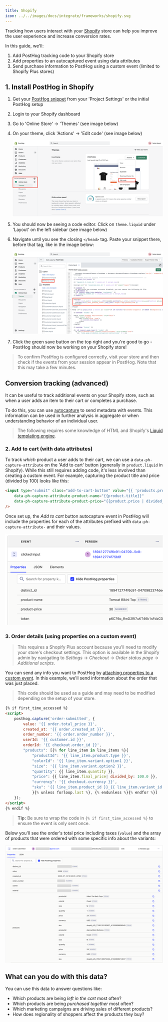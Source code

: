 ```yaml
---
title: Shopify
icon: ../../images/docs/integrate/frameworks/shopify.svg
---
```


Tracking how users interact with your [Shopify](https://www.shopify.com/) store can help you improve the user experience and increase conversion rates.

In this guide, we'll:

1. Add PostHog tracking code to your Shopify store
1. Add properties to an autocaptured event using data attributes
1. Send purchase information to PostHog using a custom event (limited to Shopify Plus stores)

## 1. Install PostHog in Shopify

1. Get your [PostHog snippet](/docs/integrate) from your 'Project Settings' or the initial PostHog setup
1. Login to your Shopify dashboard
1. Go to 'Online Store' -> 'Themes' (see image below)
1. On your theme, click 'Actions' -> 'Edit code' (see image below)

    ![Shopify Dashboard](../../images/tutorials/shopify/shopify-dashboard.png)

1. You should now be seeing a code editor. Click on `theme.liquid` under 'Layout' on the left sidebar (see image below)
1. Navigate until you see the closing `</head>` tag. Paste your snippet there, before that tag, like in the image below:

    ![Shopify Dashboard](../../images/tutorials/shopify/snippet.png)

1. Click the green save button on the top right and you're good to go - PostHog should now be working on your Shopify store!

> To confirm PostHog is configured correctly, visit your store and then check if the events from your session appear in PostHog. Note that this may take a few minutes.

## Conversion tracking (advanced)

It can be useful to track additional events on your Shopify store, such as when a user adds an item to their cart or completes a purchase.

To do this, you can use [autocapture](/docs/product-analytics/autocapture) to send metadata with events. This information can be used in further analysis in aggregate or when understanding behavior of an individual user.

> The following requires some knowledge of HTML and Shopify's [Liquid templating engine](https://shopify.dev/docs/api/liquid).

### 2. Add to cart (with data attributes)

To track _which_ product a user adds to their cart, we can use a `data-ph-capture-attribute` on the 'Add to cart' button (generally in `product.liquid` in Shopify). While this still requires adding code, it's less involved than creating a custom event.
For example, capturing the product title and price (divided by 100) looks like this:

```html
<input type="submit" class="add-to-cart-button" value="{{ 'products.product.add_to_cart' | t }}" 
    data-ph-capture-attribute-product-name="{{product.title}}" 
    data-ph-capture-attribute-product-price="{{product.price | divided_by: 100 }}"
/>
```

Once set up, the _Add to cart_ button autocapture event in PostHog will include the properties for each of the attributes prefixed with `data-ph-capture-attribute-` and their values.

![Data attributes in an autocaptured event](../../images/tutorials/shopify/autocapture-data-attributes.png)

### 3. Order details (using properties on a custom event)

> This requires a Shopify Plus account because you'll need to modify your store's checkout settings. This option is available in the Shopify admin by navigating to _Settings_ → _Checkout_ → _Order status page_ → _Additional scripts_.

You can send any info you want to PostHog by [attaching properties to a custom event](/docs/getting-started/send-events#sending-custom-properties-on-an-event). In this example, we'll send information about the order that was just placed.

> This code should be used as a guide and may need to be modified depending on the setup of your store.

```html
{% if first_time_accessed %}
<script>
    posthog.capture('order-submitted', {
        value: '{{ order.total_price }}', 
        created_at: '{{ order.created_at }}', 
        order_number: '{{ order.order_number }}',
        userId: '{{ customer.id }}',
        orderId: '{{ checkout.order_id }}',
        "products": [{% for line_item in line_items %}{
            "productId": '{{ line_item.product.type }}',
            "colorId": '{{ line_item.variant.option1 }}',
            "size": '{{ line_item.variant.option2 }}',
            "quantity": {{ line_item.quantity }},
            "price": {{ line_item.final_price| divided_by: 100.0 }},
            "currency": '{{ checkout.currency }}',
            "sku": '{{ line_item.product_id }}_{{ line_item.variant_id }}',
            }{% unless forloop.last %}, {% endunless %}{% endfor %}]
    });
</script>
{% endif %}
```

> **Tip:** Be sure to wrap the code in `{% if first_time_accessed %}` to ensure the event is only sent once.

Below you'll see the order's total price including taxes (`value`) and the array of products that were ordered with some specific info about the variants:

![Order details sent from Shopify as properties on a custom event](../../images/tutorials/shopify/shopify-order-details.png)

## What can you do with this data?

You can use this data to answer questions like:

- Which products are being _left in the cart_ most often?
- Which products are being _purchased together_ most often?
- Which marketing campaigns are driving sales of different products?
- How does regionality of shoppers affect the products they buy?
